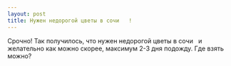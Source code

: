 ```yaml
---
layout: post 
title: Нужен недорогой цветы в сочи ‌ ‌ ! 
--- 
```

Срочно! Так получилось, что нужен недорогой цветы в сочи ‌ ‌ и желательно как можно скорее, максимум 2-3 дня подожду. Где взять можно?